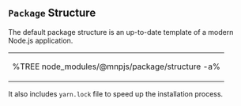 ## `Package` Structure

The default package structure is an up-to-date template of a modern Node.js application.

<table>
<tbody>
<tr></tr>
<tr>
<td>

%TREE node_modules/@mnpjs/package/structure -a%
</td>
</tr>
</tbody>
</table>

It also includes `yarn.lock` file to speed up the installation process.
